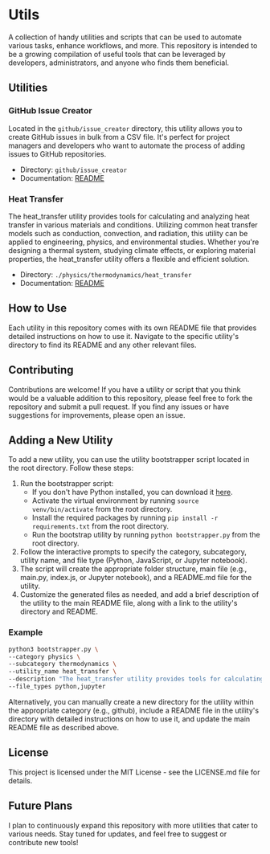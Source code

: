 # Utils

A collection of handy utilities and scripts that can be used to automate various tasks, enhance workflows, and more. This repository is intended to be a growing compilation of useful tools that can be leveraged by developers, administrators, and anyone who finds them beneficial.

## Utilities

### GitHub Issue Creator

Located in the `github/issue_creator` directory, this utility allows you to create GitHub issues in bulk from a CSV file. It's perfect for project managers and developers who want to automate the process of adding issues to GitHub repositories.

- Directory: `github/issue_creator`
- Documentation: [README](github/issue_creator/README.md)

### Heat Transfer

The heat_transfer utility provides tools for calculating and analyzing heat transfer in various materials and conditions. Utilizing common heat transfer models such as conduction, convection, and radiation, this utility can be applied to engineering, physics, and environmental studies. Whether you're designing a thermal system, studying climate effects, or exploring material properties, the heat_transfer utility offers a flexible and efficient solution.

- Directory: `./physics/thermodynamics/heat_transfer`
- Documentation: [README](physics/thermodynamics/heat_transfer/README.md)

## How to Use

Each utility in this repository comes with its own README file that provides detailed instructions on how to use it. Navigate to the specific utility's directory to find its README and any other relevant files.

## Contributing

Contributions are welcome! If you have a utility or script that you think would be a valuable addition to this repository, please feel free to fork the repository and submit a pull request. If you find any issues or have suggestions for improvements, please open an issue.

## Adding a New Utility

To add a new utility, you can use the utility bootstrapper script located in the root directory. Follow these steps:

1. Run the bootstrapper script: 
    - If you don't have Python installed, you can download it [here](https://www.python.org/downloads/).
    - Activate the virtual environment by running `source venv/bin/activate` from the root directory.
    - Install the required packages by running `pip install -r requirements.txt` from the root directory.
    - Run the bootstrap utility by running `python bootstrapper.py` from the root directory.
2. Follow the interactive prompts to specify the category, subcategory, utility name, and file type (Python, JavaScript, or Jupyter notebook).
3. The script will create the appropriate folder structure, main file (e.g., main.py, index.js, or Jupyter notebook), and a README.md file for the utility.
4. Customize the generated files as needed, and add a brief description of the utility to the main README file, along with a link to the utility's directory and README.

### Example

```bash
python3 bootstrapper.py \ 
--category physics \ 
--subcategory thermodynamics \ 
--utility_name heat_transfer \ 
--description "The heat_transfer utility provides tools for calculating and analyzing heat transfer in various materials and conditions. Utilizing common heat transfer models such as conduction, convection, and radiation, this utility can be applied to engineering, physics, and environmental studies. Whether you're designing a thermal system, studying climate effects, or exploring material properties, the heat_transfer utility offers a flexible and efficient solution." \ 
--file_types python,jupyter
```

Alternatively, you can manually create a new directory for the utility within the appropriate category (e.g., github), include a README file in the utility's directory with detailed instructions on how to use it, and update the main README file as described above.

## License

This project is licensed under the MIT License - see the LICENSE.md file for details.

## Future Plans

I plan to continuously expand this repository with more utilities that cater to various needs. Stay tuned for updates, and feel free to suggest or contribute new tools!
